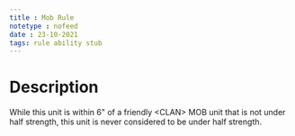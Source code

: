 ```yaml
---
title : Mob Rule
notetype : nofeed
date : 23-10-2021
tags: rule ability stub
---
```


# Description
While this unit is within 6" of a friendly \<CLAN> MOB unit that is not under half strength, this unit is never considered to be under half strength.